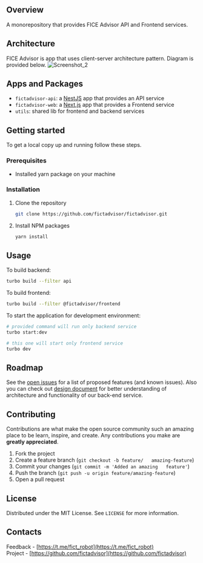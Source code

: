 ## Overview
A monorepository that provides FICE Advisor API and Frontend services.

## Architecture
FICE Advisor is app that uses client-server architecture pattern.
Diagram is provided below.
![Screenshot_2](https://github.com/user-attachments/assets/15ff0c1a-06c7-475d-8466-6f6c6580aecf)

## Apps and Packages

- `fictadvisor-api`: a [NestJS](https://nestjs.com/) app that provides an API service
- `fictadvisor-web`: a [Next.js](https://nextjs.org/) app that provides a Frontend service
- `utils`: shared lib for frontend and backend services

## Getting started

To get a local copy up and running follow these steps.

### Prerequisites

* Installed yarn package on your machine

### Installation

1. Clone the repository
   ```sh
   git clone https://github.com/fictadvisor/fictadvisor.git
   ```
2. Install NPM packages
   ```sh
   yarn install
   ```

## Usage

To build backend:
```sh
turbo build --filter api
```

To build frontend:
```sh
turbo build --filter @fictadvisor/frontend
```

To start the application for development environment:
```sh
# provided command will run only backend service
turbo start:dev

# this one will start only frontend service
turbo dev
```

## Roadmap

See the [open issues](https://github.com/fictadvisor/fictadvisor-api/issues) for a list of proposed features (and known issues).
Also you can check out [design document](https://docs.google.com/document/d/1Wdjv38hjq8VsVJsoJTa1jKZnF1H-4jEr/edit?usp=sharing&ouid=106875465955999672293&rtpof=true&sd=true) for better understanding of architecture and functionality of our back-end service.

## Contributing

Contributions are what make the open source community such an amazing place to be learn, inspire, and create. Any contributions you make are **greatly appreciated**.

1. Fork the project
2. Create a feature branch (`git checkout -b feature/   amazing-feature`)
3. Commit your changes (`git commit -m 'Added an amazing   feature'`)
4. Push the branch (`git push -u origin feature/amazing-feature`)
5. Open a pull request

## License

Distributed under the MIT License. See `LICENSE` for more information.

## Contacts

Feedback - [https://t.me/fict_robot](https://t.me/fict_robot)  
Project - [https://github.com/fictadvisor](https://github.com/fictadvisor)
